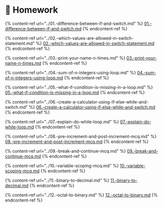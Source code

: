 # 🏡 Homework

{% content-ref url="../01.-difference-between-if-and-switch.md" %}
[01.-difference-between-if-and-switch.md](../01.-difference-between-if-and-switch.md)
{% endcontent-ref %}

{% content-ref url="../02.-which-values-are-allowed-in-switch-statement.md" %}
[02.-which-values-are-allowed-in-switch-statement.md](../02.-which-values-are-allowed-in-switch-statement.md)
{% endcontent-ref %}

{% content-ref url="../03.-print-your-name-n-times.md" %}
[03.-print-your-name-n-times.md](../03.-print-your-name-n-times.md)
{% endcontent-ref %}

{% content-ref url="../04.-sum-of-n-integers-using-loop.md" %}
[04.-sum-of-n-integers-using-loop.md](../04.-sum-of-n-integers-using-loop.md)
{% endcontent-ref %}

{% content-ref url="../05.-what-if-condition-is-missing-in-a-loop.md" %}
[05.-what-if-condition-is-missing-in-a-loop.md](../05.-what-if-condition-is-missing-in-a-loop.md)
{% endcontent-ref %}

{% content-ref url="../06.-create-a-calculator-using-if-else-while-and-switch.md" %}
[06.-create-a-calculator-using-if-else-while-and-switch.md](../06.-create-a-calculator-using-if-else-while-and-switch.md)
{% endcontent-ref %}

{% content-ref url="../07.-explain-do-while-loop.md" %}
[07.-explain-do-while-loop.md](../07.-explain-do-while-loop.md)
{% endcontent-ref %}

{% content-ref url="../08.-pre-increment-and-post-increment-mcq.md" %}
[08.-pre-increment-and-post-increment-mcq.md](../08.-pre-increment-and-post-increment-mcq.md)
{% endcontent-ref %}

{% content-ref url="../09.-break-and-continue-mcq.md" %}
[09.-break-and-continue-mcq.md](../09.-break-and-continue-mcq.md)
{% endcontent-ref %}

{% content-ref url="../10.-variable-scoping-mcq.md" %}
[10.-variable-scoping-mcq.md](../10.-variable-scoping-mcq.md)
{% endcontent-ref %}

{% content-ref url="../11.-binary-to-decimal.md" %}
[11.-binary-to-decimal.md](../11.-binary-to-decimal.md)
{% endcontent-ref %}

{% content-ref url="../12.-octal-to-binary.md" %}
[12.-octal-to-binary.md](../12.-octal-to-binary.md)
{% endcontent-ref %}
